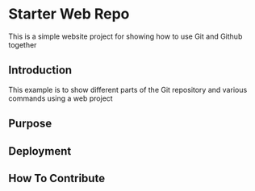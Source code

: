 # Starter Web Repo

This is a simple website project for showing how to use Git and Github together

## Introduction

This example is to show different parts 
of the Git repository and various commands 
using a web project

## Purpose

## Deployment

## How To Contribute
